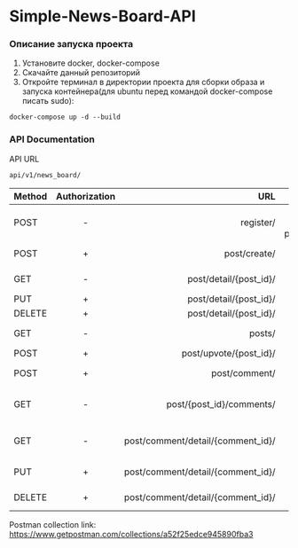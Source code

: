 # Simple-News-Board-API
### Описание запуска проекта
1. Установите docker, docker-compose
2. Скачайте данный репозиторий
3. Откройте терминал в директории проекта для сборки образа и запуска контейнера(для ubuntu перед командой docker-compose писать sudo):
```
docker-compose up -d --build
```
### API Documentation
API URL
```
api/v1/news_board/
```
| Method       |Authorization |URL           | Body  |Description |
| ------------- |:-------------:|------:| -----:|-----:|
| POST      |-| register/ | username, password, password_confirm | Register new user|
| POST     |+| post/create/      |   title, link |Create new post|
| GET |-| post/detail/{post_id}/     |    - |Watch post detail|
| PUT |+| post/detail/{post_id}/     |    title, link |Update post|
| DELETE |+| post/detail/{post_id}/     |    - |Delete post|
| GET |-| posts/    |    - |Shows list of posts|
| POST |+| post/upvote/{post_id}/    |   - |Upvote post|
| POST     |+| post/comment/      |   content |Create new comment| 
| GET |-| post/{post_id}/comments/    |    - |Shows comments for post({post_id}) |  
| GET |-| post/comment/detail/{comment_id}/   |    - |Watch comment detail|
| PUT |+| post/comment/detail/{comment_id}/   |    content |Update comment|
| DELETE |+| post/comment/detail/{comment_id}/   |    - |Delete comment|

Postman collection link: https://www.getpostman.com/collections/a52f25edce945890fba3
